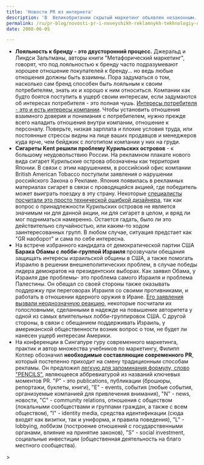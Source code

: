 ```yaml
---
title: 'Новости PR из интернета'
description: 'В  Великобритании скрытый маркетинг объявлен незаконным. 26 мая вступила в действие поправка "О нечестных средствах коммерции". Некоторые положения в ней остались без изменений, однако появились и новшества. Например, запрещено размещать рекламные статьи без указания того, что материал является рекламным. Специалисты уже предвидят, что это будет распространяться также и на блоггеров. Также, по новому закону запрещена реклама "создающая неверное впечатление о деятельности заказчика рекламы". Приводится пример, когда компания по продаже подержаных автомобилей выставляла машины на обочину дороги и прикрепляла на них написанное от руки объявление о продаже, так что создавалось впечатление что машину продает не компания, а частный владелец. <a href="https://www.seomoz.org/blog/new-uk-law-criminalizes-stealth-marketing-techniques">Специалисты критически оценивают возможности применения нового закона</a>, так как он  оперирует довольно туманными понятиями, которые сложно определить и к которым сложно апеллировать.'
permalink: /ru/pr-blog/novosti-pr-i-noveyshikh-reklamnykh-tekhnologiy-obzor-interneta
date: 2008-06-05

---
```


<ul>
<li><strong>Лояльность к бренду - это двусторонний процесс.</strong> Джеральд и Линдси Зальтманы, авторы книги "Метафорический маркетинг", говорят, что под лояльностью к бренду часто подразумевают хорошее отношение покупателей к бренду... но ведь любые отношения должны быть взаимны. Пора задуматься  о том, насколько сам бренд способен быть лояльным к своим потребителям, знать их и хорошо к ним относиться. Компании как будто боятся поступить в ущерб своим интересам, если задумаются об интересах потребителя - это полная чушь. <a href="https://blogs.bnet.com/harvard/?p=327&amp;tag=nl.rSINGLE">Интересы потребителя - это и есть интересы компании</a>. Чтобы установить отношения взаимного доверия и понимания с потребителем, нужно прежде всего наладить отношения внутри компании, отношение к персоналу. Поверьте, низкая зарплата и плохие условия труда, или постоянные стрессы видны  на лице ваших продавцов и менеджеров куда ярче, чем бейджик с логотипом компании у них на груди.

 </li>
<li><strong>Сигареты Kent  решили проблему Курильских островов</strong> - к большому неудовольствию России. На рекламном плакате нового вида сигарет Курильские острова обозначены как территория Японии. В связи с этим нарушением, в российский офис компании British American Tobacco поступили заявления о нарушении российского Закона о Рекламе. Япония появилась в рекламных материалах сигарет в связи с проводящейся акцией, где победитель может выиграть поездку в эту страну. Некоторые <a href="https://www.russia-ic.com/news/show/6472/">специалисты посчитали это просто технической ошибкой дизайнера</a>, так как вопрос о принадлежности Курильских островов не является значимым ни для данной акции, ни для сигарет в целом, и вряд ли мог подниматься намеренно. Остается гадать, было ли это действительно случайностью, или каким-то ходом заинтересованных групп. В любом случае, ситуация предстает как "GR наоборот" и сама по себе интересна.</li>
<li>На встрече избранного кандидата от демократической партии США <strong> Барака Обамы с лобби-группой Израиля </strong> прозвучали обещания защищать интересы израильской общины в США, а также помогать Израилю в решении  внешнеполитических проблем, в случае победы лидера демократов на президентских выборах. Как заявил Обама, у Израиля две проблемы-  это проблема самого Израиля и проблема Палестины. Он обещал со своей стороны  также оказывать поддержку при переговорах Израиля со своими противниками, и работать в отношении ядерного оружия в Иране. <a href="https://tothecenter.com/news.php?readmore=5263">Его заявления вызвали неоднозначную реакцию</a>, некоторые посчитали их голословными, сделанными в надежде на повышение авторитета у одной из самых влиятельных лобби-группировок США. С другой стороны, в связи с обещанием поддерживать Израиль, у американской общественности возник вопрос о том, не будет ли нанесен ущерб интересам Америки. </li>
<li>На конференции в Сингапуре гуру современного маркетинга, практик и автор множества учебников по маркетингу, Филипп Котлер обозначил <strong>необходимые составляющие современного PR</strong>, который постепенно приходит на смену традиционным способам рекламы. Он предложил <a href="https://coolinsights.blogspot.com/2007/08/sharpen-your-pr-pencils.html">легкую для запоминания формулу, слово "PENCILS"</a>, являющееся аббревиатурой из названий ключевых моментов PR.  "P" - это publications, публикации (брошюры, репортажи, буклеты, книги), "E" -  events, события (любые события, организуемые компанией для привлечения внимания), "N" - news, новости,  "C" - community relations, отношения с обществом (локальными сообществами и группами граждан, а также с всем обществом),  "I" -  identity media, средства идентификации (сюда входят как визитки, так и униформа, и правила поведения), "L" -  lobbying, лоббизм (построение отношений с государственными органами, влияние на принятие законов), "S" -  social investment, социальные инвестиции (общественная деятельность на благо местного сообщества).</li>

  </ul> >

